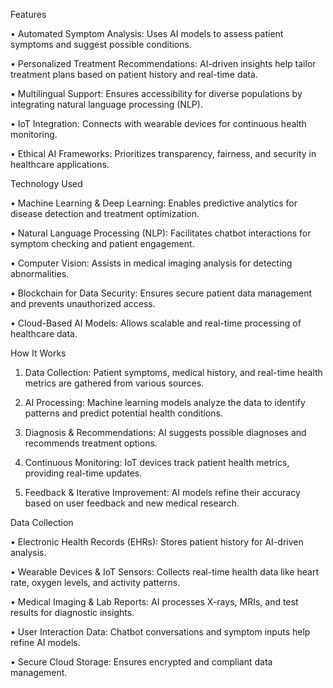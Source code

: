 Features

•	Automated Symptom Analysis: Uses AI models to assess patient symptoms and suggest possible conditions.

•	Personalized Treatment Recommendations: AI-driven insights help tailor treatment plans based on patient history and real-time data.

•	Multilingual Support: Ensures accessibility for diverse populations by integrating natural language processing (NLP).

•	IoT Integration: Connects with wearable devices for continuous health monitoring.

•	Ethical AI Frameworks: Prioritizes transparency, fairness, and security in healthcare applications.

Technology Used

•	Machine Learning & Deep Learning: Enables predictive analytics for disease detection and treatment optimization.

•	Natural Language Processing (NLP): Facilitates chatbot interactions for symptom checking and patient engagement.

•	Computer Vision: Assists in medical imaging analysis for detecting abnormalities.

•	Blockchain for Data Security: Ensures secure patient data management and prevents unauthorized access.

•	Cloud-Based AI Models: Allows scalable and real-time processing of healthcare data.

How It Works

1.	Data Collection: Patient symptoms, medical history, and real-time health metrics are gathered from various sources.

2.	AI Processing: Machine learning models analyze the data to identify patterns and predict potential health conditions.

3.	Diagnosis & Recommendations: AI suggests possible diagnoses and recommends treatment options.

4.	Continuous Monitoring: IoT devices track patient health metrics, providing real-time updates.

5.	Feedback & Iterative Improvement: AI models refine their accuracy based on user feedback and new medical research.

Data Collection

•	Electronic Health Records (EHRs): Stores patient history for AI-driven analysis.

•	Wearable Devices & IoT Sensors: Collects real-time health data like heart rate, oxygen levels, and activity patterns.

•	Medical Imaging & Lab Reports: AI processes X-rays, MRIs, and test results for diagnostic insights.

•	User Interaction Data: Chatbot conversations and symptom inputs help refine AI models.

•	Secure Cloud Storage: Ensures encrypted and compliant data management.


